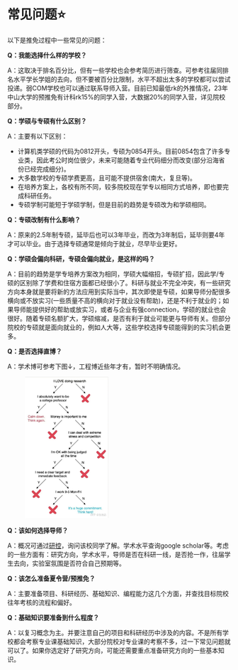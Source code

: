# 常见问题⭐

以下是推免过程中一些常见的问题：

**Q：我能选择什么样的学校？**

A：这取决于排名百分比，但有一些学校也会参考简历进行筛查。可参考往届同排名水平学长学姐的去向，但不要被百分比限制，水平不超出太多的学校都可以尝试投递。弱COM学校也可以通过联系导师入营。目前已知最低rk的外推情况，23年中山大学的预推免有计科rk15%的同学入营，大数据20%的同学入营，详见院校部分。

**Q：学硕与专硕有什么区别？**

A：主要有以下区别：

* 计算机类学硕的代码为0812开头，专硕为0854开头。目前0854包含了许多专业类，因此考公时岗位很少，未来可能随着专业代码细分而改变(部分沿海省份已经完成细分)。
* 大多数学校的专硕学费更高，且可能不提供宿舍(南大，复旦等)。
* 在培养方案上，各校有所不同，较多院校现在学专以相同方式培养，即也要完成科研任务。
* 专硕学制可能短于学硕学制，但是目前的趋势是专硕改为和学硕相同。

**Q：专硕改制有什么影响？**

A：原来的2.5年制专硕，延毕后也可以3年毕业，而改为3年制后，延毕则要4年才可以毕业。由于选择专硕通常是倾向于就业，尽早毕业更好。

**Q：学硕会偏向科研，专硕会偏向就业，是这样的吗？**

A：目前的趋势是学专培养方案改为相同，学硕大幅缩招，专硕扩招，因此学/专硕的区别除了学费和住宿方面都已经很小了。科研与就业不完全冲突，有一些研究方向本身就是要将新的方法应用到实际当中，其次即使是专硕，如果导师分配很多横向或不放实习(一些质量不高的横向对于就业没有帮助)，还是不利于就业的；如果导师能提供好的帮助或放实习，或者与企业有强connection，学硕的就业也会很好。随着专硕名额扩大，学硕缩减，是否有利于就业可能更与导师有关。但部分院校的专硕就是面向就业的，例如人大等，这些学校选择专硕能得到的实习机会更多。

**Q：是否选择直博？**

A：学术博可参考下图↓，工程博近些年才有，暂时不明确情况。

<figure><img src="../.gitbook/assets/388a40ca1c4c2f1c.jpg" alt="" width="188"><figcaption></figcaption></figure>

**Q：该如何选择导师？**

A：概况可通过[研控](https://www.yankong.org/)，询问该校同学了解。学术水平查询google scholar等。考虑的一些方面有：研究方向，学术水平，导师是否在科研一线，是否抢一作，往届学生去向，实验室氛围是否符合自己预期等。

**Q：该怎么准备夏令营/预推免？**

A：主要准备项目、科研经历、基础知识、编程能力这几个方面，并查找目标院校往年考核的流程和偏好。

**Q：基础知识要准备到什么程度？**

A：以复习概念为主。并要注意自己的项目和科研经历中涉及的内容。不是所有学校都会考察专业课基础知识，大部分院校对专业课的考察不多，过一下常见问题就可以了。如果你选定好了研究方向，可能还需要重点准备研究方向的一些基本知识。



